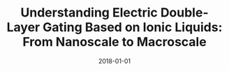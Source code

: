 ---
title: "Understanding Electric Double-Layer Gating Based on Ionic Liquids: From Nanoscale to Macroscale"
collection: publications
permalink: /publication/2018-01-01-Understanding-Electric-Double-Layer-Gating-Based-on-Ionic-Liquids-From-Nanoscale-to-Macroscale
date: 2018-01-01
venue: 'ACS Applied Materials and Interfaces'
citation: 'W. Zhao, <strong>S. Bi</strong>, N. Balke, P.D. Rack, T.Z. Ward, S.V. Kalinin, S. Dai, G. Feng&quot;Understanding Electric Double-Layer Gating Based on Ionic Liquids: From Nanoscale to Macroscale.&quot; ACS Applied Materials and Interfaces, 2018.'
---